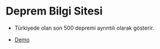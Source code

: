 # Deprem Bilgi Sitesi
- Türkiyede olan son 500 depremi ayrıntılı olarak gösterir.

- [Demo](https://deprembilgi.vercel.app)
